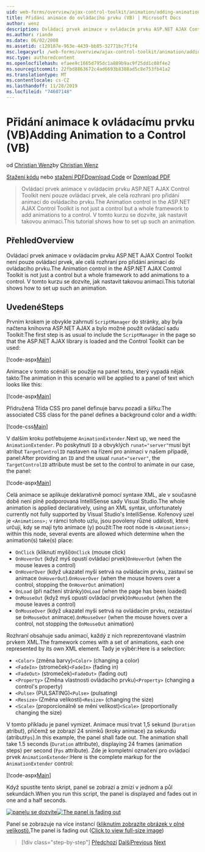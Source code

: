 ```yaml
---
uid: web-forms/overview/ajax-control-toolkit/animation/adding-animation-to-a-control-vb
title: Přidání animace do ovládacího prvku (VB) | Microsoft Docs
author: wenz
description: Ovládací prvek animace v ovládacím prvku ASP.NET AJAX Control Toolkit není pouze ovládací prvek, ale celá rozhraní pro přidání animací do ovládacího prvku. V tomto kurzu se dozvíte, jak...
ms.author: riande
ms.date: 06/02/2008
ms.assetid: c120187e-963e-4439-bb85-32771bc7f1f4
msc.legacyurl: /web-forms/overview/ajax-control-toolkit/animation/adding-animation-to-a-control-vb
msc.type: authoredcontent
ms.openlocfilehash: efaee9c1665d795dc1a889b9ac9f25dd1c08f4e2
ms.sourcegitcommit: 22fbd8863672c4ad6693b8388ad5c8e753fb41a2
ms.translationtype: MT
ms.contentlocale: cs-CZ
ms.lasthandoff: 11/28/2019
ms.locfileid: "74607148"
---
```

# <a name="adding-animation-to-a-control-vb"></a><span data-ttu-id="d139b-104">Přidání animace k ovládacímu prvku (VB)</span><span class="sxs-lookup"><span data-stu-id="d139b-104">Adding Animation to a Control (VB)</span></span>

<span data-ttu-id="d139b-105">od [Christian Wenz](https://github.com/wenz)</span><span class="sxs-lookup"><span data-stu-id="d139b-105">by [Christian Wenz](https://github.com/wenz)</span></span>

<span data-ttu-id="d139b-106">[Stažení kódu](https://download.microsoft.com/download/f/9/a/f9a26acd-8df4-4484-8a18-199e4598f411/Animation1.vb.zip) nebo [stažení PDF](https://download.microsoft.com/download/6/7/1/6718d452-ff89-4d3f-a90e-c74ec2d636a3/animation1VB.pdf)</span><span class="sxs-lookup"><span data-stu-id="d139b-106">[Download Code](https://download.microsoft.com/download/f/9/a/f9a26acd-8df4-4484-8a18-199e4598f411/Animation1.vb.zip) or [Download PDF](https://download.microsoft.com/download/6/7/1/6718d452-ff89-4d3f-a90e-c74ec2d636a3/animation1VB.pdf)</span></span>

> <span data-ttu-id="d139b-107">Ovládací prvek animace v ovládacím prvku ASP.NET AJAX Control Toolkit není pouze ovládací prvek, ale celá rozhraní pro přidání animací do ovládacího prvku.</span><span class="sxs-lookup"><span data-stu-id="d139b-107">The Animation control in the ASP.NET AJAX Control Toolkit is not just a control but a whole framework to add animations to a control.</span></span> <span data-ttu-id="d139b-108">V tomto kurzu se dozvíte, jak nastavit takovou animaci.</span><span class="sxs-lookup"><span data-stu-id="d139b-108">This tutorial shows how to set up such an animation.</span></span>

## <a name="overview"></a><span data-ttu-id="d139b-109">Přehled</span><span class="sxs-lookup"><span data-stu-id="d139b-109">Overview</span></span>

<span data-ttu-id="d139b-110">Ovládací prvek animace v ovládacím prvku ASP.NET AJAX Control Toolkit není pouze ovládací prvek, ale celá rozhraní pro přidání animací do ovládacího prvku.</span><span class="sxs-lookup"><span data-stu-id="d139b-110">The Animation control in the ASP.NET AJAX Control Toolkit is not just a control but a whole framework to add animations to a control.</span></span> <span data-ttu-id="d139b-111">V tomto kurzu se dozvíte, jak nastavit takovou animaci.</span><span class="sxs-lookup"><span data-stu-id="d139b-111">This tutorial shows how to set up such an animation.</span></span>

## <a name="steps"></a><span data-ttu-id="d139b-112">Uvedené</span><span class="sxs-lookup"><span data-stu-id="d139b-112">Steps</span></span>

<span data-ttu-id="d139b-113">Prvním krokem je obvykle zahrnutí `ScriptManager` do stránky, aby byla načtena knihovna ASP.NET AJAX a bylo možné použít ovládací sadu Toolkit:</span><span class="sxs-lookup"><span data-stu-id="d139b-113">The first step is as usual to include the `ScriptManager` in the page so that the ASP.NET AJAX library is loaded and the Control Toolkit can be used:</span></span>

[!code-aspx[Main](adding-animation-to-a-control-vb/samples/sample1.aspx)]

<span data-ttu-id="d139b-114">Animace v tomto scénáři se použije na panel textu, který vypadá nějak takto:</span><span class="sxs-lookup"><span data-stu-id="d139b-114">The animation in this scenario will be applied to a panel of text which looks like this:</span></span>

[!code-aspx[Main](adding-animation-to-a-control-vb/samples/sample2.aspx)]

<span data-ttu-id="d139b-115">Přidružená Třída CSS pro panel definuje barvu pozadí a šířku:</span><span class="sxs-lookup"><span data-stu-id="d139b-115">The associated CSS class for the panel defines a background color and a width:</span></span>

[!code-css[Main](adding-animation-to-a-control-vb/samples/sample3.css)]

<span data-ttu-id="d139b-116">V dalším kroku potřebujeme `AnimationExtender`.</span><span class="sxs-lookup"><span data-stu-id="d139b-116">Next up, we need the `AnimationExtender`.</span></span> <span data-ttu-id="d139b-117">Po poskytnutí `ID` a obvyklých `runat="server"`musí být atribut `TargetControlID` nastaven na řízení pro animaci v našem případě, panel:</span><span class="sxs-lookup"><span data-stu-id="d139b-117">After providing an `ID` and the usual `runat="server"`, the `TargetControlID` attribute must be set to the control to animate in our case, the panel:</span></span>

[!code-aspx[Main](adding-animation-to-a-control-vb/samples/sample4.aspx)]

<span data-ttu-id="d139b-118">Celá animace se aplikuje deklarativně pomocí syntaxe XML, ale v současné době není plně podporovaná IntelliSense sady Visual Studio.</span><span class="sxs-lookup"><span data-stu-id="d139b-118">The whole animation is applied declaratively, using an XML syntax, unfortunately currently not fully supported by Visual Studio's IntelliSense.</span></span> <span data-ttu-id="d139b-119">Kořenový uzel je `<Animations>;` v rámci tohoto uzlu, jsou povoleny různé události, které určují, kdy se mají tyto animace (y) použít:</span><span class="sxs-lookup"><span data-stu-id="d139b-119">The root node is `<Animations>;` within this node, several events are allowed which determine when the animation(s) take(s) place:</span></span>

- <span data-ttu-id="d139b-120">`OnClick` (kliknutí myší)</span><span class="sxs-lookup"><span data-stu-id="d139b-120">`OnClick` (mouse click)</span></span>
- <span data-ttu-id="d139b-121">`OnHoverOut` (když myš opustí ovládací prvek)</span><span class="sxs-lookup"><span data-stu-id="d139b-121">`OnHoverOut` (when the mouse leaves a control)</span></span>
- <span data-ttu-id="d139b-122">`OnHoverOver` (když ukazatel myši setrvá na ovládacím prvku, zastaví se animace `OnHoverOut`).</span><span class="sxs-lookup"><span data-stu-id="d139b-122">`OnHoverOver` (when the mouse hovers over a control, stopping the `OnHoverOut` animation)</span></span>
- <span data-ttu-id="d139b-123">`OnLoad` (při načtení stránky)</span><span class="sxs-lookup"><span data-stu-id="d139b-123">`OnLoad` (when the page has been loaded)</span></span>
- <span data-ttu-id="d139b-124">`OnMouseOut` (když myš opustí ovládací prvek)</span><span class="sxs-lookup"><span data-stu-id="d139b-124">`OnMouseOut` (when the mouse leaves a control)</span></span>
- <span data-ttu-id="d139b-125">`OnMouseOver` (když ukazatel myši setrvá na ovládacím prvku, nezastaví se `OnMouseOut` animace).</span><span class="sxs-lookup"><span data-stu-id="d139b-125">`OnMouseOver` (when the mouse hovers over a control, not stopping the `OnMouseOut` animation)</span></span>

<span data-ttu-id="d139b-126">Rozhraní obsahuje sadu animací, každý z nich reprezentované vlastním prvkem XML.</span><span class="sxs-lookup"><span data-stu-id="d139b-126">The framework comes with a set of animations, each one represented by its own XML element.</span></span> <span data-ttu-id="d139b-127">Tady je výběr:</span><span class="sxs-lookup"><span data-stu-id="d139b-127">Here is a selection:</span></span>

- <span data-ttu-id="d139b-128">`<Color>` (změna barvy)</span><span class="sxs-lookup"><span data-stu-id="d139b-128">`<Color>` (changing a color)</span></span>
- <span data-ttu-id="d139b-129">`<FadeIn>` (stromeček)</span><span class="sxs-lookup"><span data-stu-id="d139b-129">`<FadeIn>` (fading in)</span></span>
- <span data-ttu-id="d139b-130">`<FadeOut>` (stromeček)</span><span class="sxs-lookup"><span data-stu-id="d139b-130">`<FadeOut>` (fading out)</span></span>
- <span data-ttu-id="d139b-131">`<Property>` (Změna vlastnosti ovládacího prvku)</span><span class="sxs-lookup"><span data-stu-id="d139b-131">`<Property>` (changing a control's property)</span></span>
- <span data-ttu-id="d139b-132">`<Pulse>` (PULSATING)</span><span class="sxs-lookup"><span data-stu-id="d139b-132">`<Pulse>` (pulsating)</span></span>
- <span data-ttu-id="d139b-133">`<Resize>` (Změna velikosti)</span><span class="sxs-lookup"><span data-stu-id="d139b-133">`<Resize>` (changing the size)</span></span>
- <span data-ttu-id="d139b-134">`<Scale>` (proporcionálně se mění velikost)</span><span class="sxs-lookup"><span data-stu-id="d139b-134">`<Scale>` (proportionally changing the size)</span></span>

<span data-ttu-id="d139b-135">V tomto příkladu je panel vymizet. Animace musí trvat 1,5 sekund (`Duration` atribut), přičemž se zobrazí 24 snímků (kroky animace) za sekundu (atribut`Fps`).</span><span class="sxs-lookup"><span data-stu-id="d139b-135">In this example, the panel shall fade out. The animation shall take 1.5 seconds (`Duration` attribute), displaying 24 frames (animation steps) per second (`Fps` attribute).</span></span> <span data-ttu-id="d139b-136">Zde je kompletní označení pro ovládací prvek `AnimationExtender`:</span><span class="sxs-lookup"><span data-stu-id="d139b-136">Here is the complete markup for the `AnimationExtender` control:</span></span>

[!code-aspx[Main](adding-animation-to-a-control-vb/samples/sample5.aspx)]

<span data-ttu-id="d139b-137">Když spustíte tento skript, panel se zobrazí a zmizí v jednom a půl sekundách.</span><span class="sxs-lookup"><span data-stu-id="d139b-137">When you run this script, the panel is displayed and fades out in one and a half seconds.</span></span>

<span data-ttu-id="d139b-138">[![panelu se dozvíte](adding-animation-to-a-control-vb/_static/image2.png)](adding-animation-to-a-control-vb/_static/image1.png)</span><span class="sxs-lookup"><span data-stu-id="d139b-138">[![The panel is fading out](adding-animation-to-a-control-vb/_static/image2.png)](adding-animation-to-a-control-vb/_static/image1.png)</span></span>

<span data-ttu-id="d139b-139">Panel se zobrazuje na více instancí ([kliknutím zobrazíte obrázek v plné velikosti).](adding-animation-to-a-control-vb/_static/image3.png)</span><span class="sxs-lookup"><span data-stu-id="d139b-139">The panel is fading out ([Click to view full-size image](adding-animation-to-a-control-vb/_static/image3.png))</span></span>

> [!div class="step-by-step"]
> <span data-ttu-id="d139b-140">[Předchozí](dynamically-controlling-updatepanel-animations-cs.md)
> [Další](executing-several-animations-at-the-same-time-vb.md)</span><span class="sxs-lookup"><span data-stu-id="d139b-140">[Previous](dynamically-controlling-updatepanel-animations-cs.md)
[Next](executing-several-animations-at-the-same-time-vb.md)</span></span>

